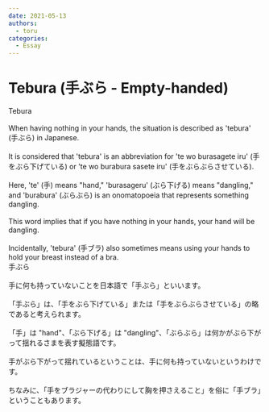 ```yaml
---
date: 2021-05-13
authors:
  - toru
categories:
  - Essay
---
```


<h1 id="subject_show">Tebura (手ぶら - Empty-handed)</h1>
<div class="date" hidden>May 13, 2021 21:33</div>
<div id="post"><div id="body_show_ori">
Tebura<br/><br/>When having nothing in your hands, the situation is described as 'tebura' (手ぶら) in Japanese.<br/><br/>It is considered that 'tebura' is an abbreviation for 'te wo burasagete iru' (手をぶら下げている) or 'te wo burabura sasete iru' (手をぶらぶらさせている).<br/><br/>Here, 'te' (手) means "hand," 'burasageru' (ぶら下げる) means "dangling," and 'burabura' (ぶらぶら) is an onomatopoeia that represents something dangling.<br/><br/>This word implies that if you have nothing in your hands, your hand will be dangling.<br/><br/>Incidentally, 'tebura' (手ブラ) also sometimes means using your hands to hold your breast instead of a bra.
</div></div>

<!-- more -->

<div id="post_ja"><div id="body_show_mo">
手ぶら<br/><br/>手に何も持っていないことを日本語で「手ぶら」といいます。<br/><br/>「手ぶら」は、「手をぶら下げている」または「手をぶらぶらさせている」の略であると考えられます。<br/><br/>「手」は "hand"、「ぶら下げる」は "dangling"、「ぶらぶら」は何かがぶら下がって揺れるさまを表す擬態語です。<br/><br/>手がぶら下がって揺れているということは、手に何も持っていないというわけです。<br/><br/>ちなみに、「手をブラジャーの代わりにして胸を押さえること」を俗に「手ブラ」ということもあります。
</div></div>
